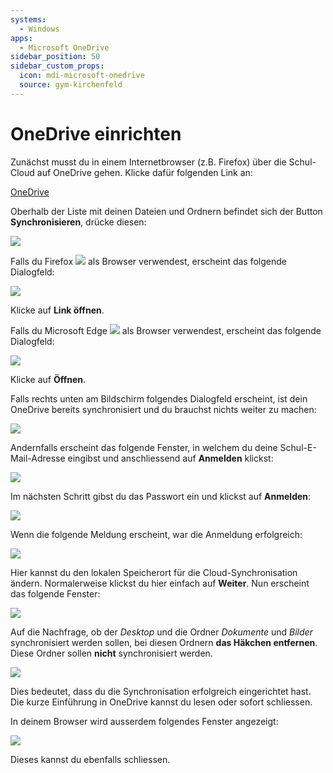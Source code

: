 ```yaml
---
systems:
  - Windows
apps:
  - Microsoft OneDrive
sidebar_position: 50
sidebar_custom_props:
  icon: mdi-microsoft-onedrive
  source: gym-kirchenfeld
---
```


# OneDrive einrichten




Zunächst musst du in einem Internetbrowser (z.B. Firefox) über die Schul-Cloud auf OneDrive gehen. Klicke dafür folgenden Link an:

[OneDrive][1]

Oberhalb der Liste mit deinen Dateien und Ordnern befindet sich der Button __Synchronisieren__, drücke diesen:

![](./onedrive-8.png)


Falls du Firefox ![](./firefox-logo_small.png) als Browser verwendest, erscheint das folgende Dialogfeld:

![](./onedrive-9.png)

Klicke auf __Link öffnen__.


Falls du Microsoft Edge ![](./edge-logo_small.png) als Browser verwendest, erscheint das folgende Dialogfeld:

![](./onedrive-12.png)

Klicke auf __Öffnen__.


Falls rechts unten am Bildschirm folgendes Dialogfeld erscheint, ist dein OneDrive bereits synchronisiert und du brauchst nichts weiter zu machen:

![](./onedrive-11.png)

Andernfalls erscheint das folgende Fenster, in welchem du deine Schul-E-Mail-Adresse eingibst und anschliessend auf __Anmelden__ klickst:

![](./onedrive-2.png)

Im nächsten Schritt gibst du das Passwort ein und klickst auf __Anmelden__:

![](./onedrive-3.png)

Wenn die folgende Meldung erscheint, war die Anmeldung erfolgreich:

![](./onedrive-4.png)

Hier kannst du den lokalen Speicherort für die Cloud-Synchronisation ändern. Normalerweise klickst du hier einfach auf __Weiter__. Nun erscheint das folgende Fenster:

![](./onedrive-5.png)

Auf die Nachfrage, ob der _Desktop_ und die Ordner _Dokumente_ und _Bilder_ synchronisiert werden sollen, bei diesen Ordnern **das Häkchen entfernen**. Diese Ordner sollen **nicht** synchronisiert werden. 

![](./onedrive-nichtsync.png)

Dies bedeutet, dass du die Synchronisation erfolgreich eingerichtet hast. Die kurze Einführung in OneDrive kannst du lesen oder sofort schliessen.

In deinem Browser wird ausserdem folgendes Fenster angezeigt:

![](./onedrive-10.png)

Dieses kannst du ebenfalls schliessen.


[1]: https://gymkirchenfeld-my.sharepoint.com/
